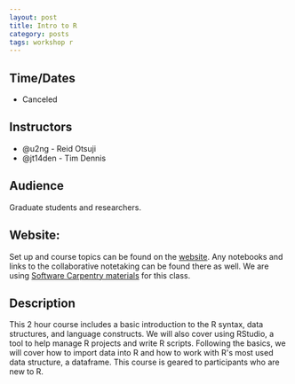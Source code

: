 ```yaml
---
layout: post
title: Intro to R
category: posts
tags: workshop r
---
```


## Time/Dates 

* Canceled 

## Instructors

* @u2ng - Reid Otsuji
* @jt14den - Tim Dennis  

## Audience 

Graduate students and researchers. 

## Website: 

Set up and course topics can be found on the [website](http://ucsdlib.github.io/intro-to-r/).  Any notebooks and links to the collaborative notetaking can be found there as well.  We are using [Software Carpentry materials](http://software-carpentry.org/lessons/) for this class. 

## Description

This 2 hour course includes a basic introduction to the R syntax, data structures, and language constructs.  We will also cover using RStudio, a tool to help manage R projects and write R scripts.  Following the basics, we will cover how to import data into R and how to work with R's most used data structure,  a dataframe.  This course is geared to participants who are new to R. 